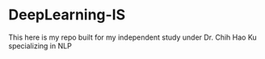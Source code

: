 # DeepLearning-IS
This here is my repo built for my independent study under Dr. Chih Hao Ku specializing in NLP
